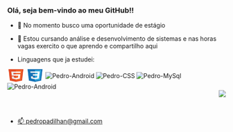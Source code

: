 ### Olá, seja bem-vindo ao meu GitHub!!

- 🔭 No momento busco uma oportunidade de estágio
- 🌱 Estou cursando análise e desenvolvimento de sistemas e nas horas vagas exercito o que aprendo e compartilho aqui


- Linguagens que ja estudei:

  
<div style="display: inline_block">
  <img align="center" alt="Pedro-HTML" height="30" width="40" src="https://raw.githubusercontent.com/devicons/devicon/master/icons/html5/html5-original.svg">
  <img align="center" alt="Pedro-CSS" height="30" width="40" src="https://raw.githubusercontent.com/devicons/devicon/master/icons/css3/css3-original.svg">
  <img align="center" alt="Pedro-Android" height="30" width="40"  src="https://cdn.jsdelivr.net/gh/devicons/devicon/icons/javascript/javascript-original.svg" />
  <img align="center" alt="Pedro-CSS" height="30" width="40" src="https://cdn.jsdelivr.net/gh/devicons/devicon/icons/java/java-plain-wordmark.svg" />
  <img align="center" alt="Pedro-MySql" height="30" width="40"  src="https://cdn.jsdelivr.net/gh/devicons/devicon/icons/mysql/mysql-original-wordmark.svg" />
  <img align="center" alt="Pedro-Android" height="30" width="40"  src="https://cdn.jsdelivr.net/gh/devicons/devicon/icons/android/android-original.svg" />
</div>

<div align="right">
  <a href="https://github.com/pedropadilhan">
  <img height="180em" align= "right" src="https://github-readme-stats.vercel.app/api/top-langs/?username=pedropadilhan&layout=compact&langs_count=7&theme=dark"/>
</div>
  
  
  
  <br><br>
  - 📫 pedropadilhan@gmail.com
